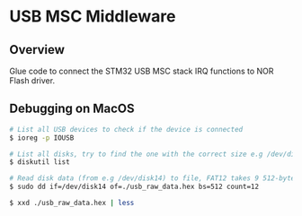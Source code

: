 # USB MSC Middleware
## Overview
Glue code to connect the STM32 USB MSC stack IRQ functions to NOR Flash driver.

## Debugging on MacOS
```bash
# List all USB devices to check if the device is connected
$ ioreg -p IOUSB

# List all disks, try to find the one with the correct size e.g /dev/disk14 
$ diskutil list

# Read disk data (from e.g /dev/disk14) to file, FAT12 takes 9 512-byte blocks 
$ sudo dd if=/dev/disk14 of=./usb_raw_data.hex bs=512 count=12

$ xxd ./usb_raw_data.hex | less
``` 